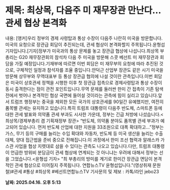 # **제목: 최상목, 다음주 미 재무장관 만난다…관세 협상 본격화**

  내용: [앵커]우리 정부의 경제 사령탑과 통상 수장이 다음주 나란히 미국을 방문합니다.미국의 요청으로 장관급 회담이 추진되는데, 관세 협상이 본격화할지 주목됩니다.윤형섭 기자입니다.[기자]정부가 미국과의 통상 문제를 놓고 장관급 협상에 나섭니다.최상목 부총리는 G20 재무장관회의 참석차 다음 주 미국을 방문해 스콧 베선트 미 재무장관과 회담을 가질 예정입니다.기재부에 따르면 이번 회담은 미 재무부의 요청에 따라 추진된 것으로, 구체적인 일정과 참석자를 조율 중입니다.안덕근 산업부 장관도 같은 시기 미국을 방문해 상무부와 무역대표부 등 통상 장관급 협의에 나설 것이란 관측입니다.이번 회담은 미국이 상호관세 정책을 시행한 이후 첫 장관급 접촉으로 경제사령탑과 통상 수장이 동시 출격한다는 점이 관전 포인트입니다.무역 문제를 둘러싼 한미 간 접촉이 기존 탐색전에서 벗어나 본격적인 협상 국면에 들어설 것이라는 관측에 힘이 실리고 있습니다.앞서 트럼프 행정부는 중국을 제외한 모든 국가의 상호관세를 90일간 유예했지만, 여전히 품목별 관세는 유지하고 있습니다.특히 트럼프 대통령이 다음주 반도체, 스마트폰 등에 대한 관세 발표와 의약품 관세 부과도 시사한 가운데, 정부는 긴급 처방에 나섰습니다.<최상목/경제부총리 겸 기획재정부 장관> “반도체, 의약품 분야도 품목별 관세 부과가 예고되어 있습니다. 먼저 반도체 산업에 대한 지원을 33조원으로 대폭 확대하고…”정부는 가스, 무기 등의 구매를 늘리는 수입 확대와 자동차, 반도체 등 미국 생산을 늘리는 수출 대체, 양대 접근법을 준비 중으로 전해집니다.이 과정에서 한미 조선 협력과 알래스카 가스관 사업을 협상 지렛대로 삼을 수 있다는 관측도 나오고 있습니다.다만, 트럼프 대통령이 언급한 방위비 분담금이 관세 협상에 연계되는 것 아니냐는 우려에 대해서 정부는 선을 그었습니다.<윤형섭 기자> "최 부총리의 방미를 계기로 한미간 장관급 면담이 본격적인 관세 협상으로 이어질지 주목됩니다. 연합뉴스TV 윤형섭입니다."(영상취재 문원철)#관세 #통상 #최상목 #베선트연합뉴스TV 기사문의 및 제보 : 카톡/라인 jebo23

  **날짜: 2025.04.16. 오후 5:13**